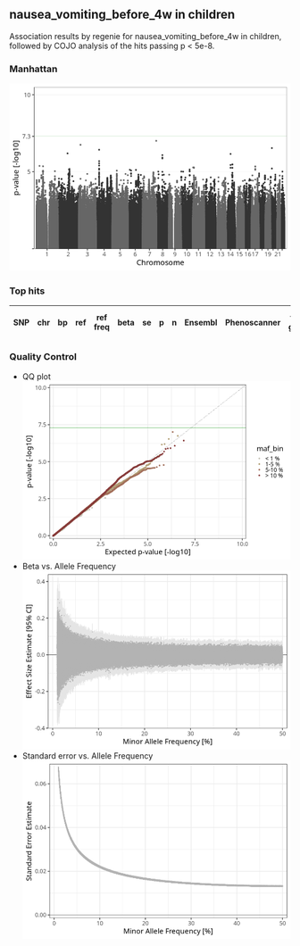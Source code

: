 ## nausea_vomiting_before_4w in children
Association results by regenie for nausea_vomiting_before_4w in children, followed by COJO analysis of the hits passing p < 5e-8.
### Manhattan
![](figures/pop_children_pheno_nausea_vomiting_before_4w_mh.png)
### Top hits
| SNP | chr | bp | ref | ref freq | beta | se | p | n | Ensembl | Phenoscanner | freq geno | b joint | b joint se | p joint | ld r |
| --- | --- | -- | --- | -------- | ---- | -- | - | - | ------- | ------------ | --------- | ------- | ---------- | ------- | ---- |
### Quality Control
- QQ plot
![](figures/pop_children_pheno_nausea_vomiting_before_4w_qq.png)
- Beta vs. Allele Frequency
![](figures/pop_children_pheno_nausea_vomiting_before_4w_beta_af.png)
- Standard error vs. Allele Frequency
![](figures/pop_children_pheno_nausea_vomiting_before_4w_se_af.png)

